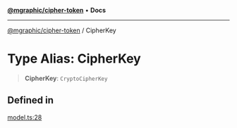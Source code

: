 [**@mgraphic/cipher-token**](../README.md) • **Docs**

***

[@mgraphic/cipher-token](../globals.md) / CipherKey

# Type Alias: CipherKey

> **CipherKey**: `CryptoCipherKey`

## Defined in

[model.ts:28](https://github.com/mgraphic/cipher-token/blob/6ab4a04a2f8507b6bcf0aa89603c3ca7bcb3b225/src/model.ts#L28)
